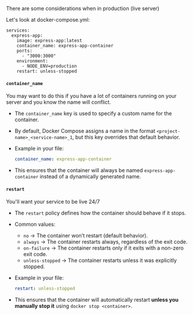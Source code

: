 
There are some considerations when in production (live server)

Let's look at docker-compose.yml:
```
services:  
  express-app:  
    image: express-app:latest
    container_name: express-app-container  
    ports:  
      - "3000:3000"  
    environment:  
      - NODE_ENV=production  
    restart: unless-stopped
```

#### **`container_name`**

You may want to do this if you have a lot of containers running on your server and you know the name will conflict.

- The `container_name` key is used to specify a custom name for the container.
- By default, Docker Compose assigns a name in the format `<project-name>_<service-name>_1`, but this key overrides that default behavior.
- Example in your file:
    
    ```yaml
    container_name: express-app-container
    ```
    
- This ensures that the container will always be named `express-app-container` instead of a dynamically generated name.

#### **`restart`**

You'll want your service to be live 24/7

- The `restart` policy defines how the container should behave if it stops.
- Common values:
    - `no` → The container won’t restart (default behavior).
    - `always` → The container restarts always, regardless of the exit code.
    - `on-failure` → The container restarts only if it exits with a non-zero exit code.
    - `unless-stopped` → The container restarts unless it was explicitly stopped.
- Example in your file:
    
    ```yaml
    restart: unless-stopped
    ```
    
- This ensures that the container will automatically restart **unless you manually stop it** using `docker stop <container>`.
